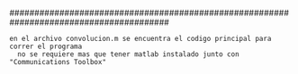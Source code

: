 ########################################################################################


    en el archivo convolucion.m se encuentra el codigo principal para correr el programa
      no se requiere mas que tener matlab instalado junto con "Communications Toolbox"
